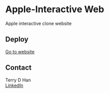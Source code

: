 # Apple-Interactive Web
Apple interactive clone website

## Deploy
<a href="https://dawunhan.github.io/Apple-interactive/" target="_blank">Go to website</a>

## Contact
Terry D Han <br>
<a href="https://www.linkedin.com/in/terrydawunhan/" target="_blank">LinkedIn</a>